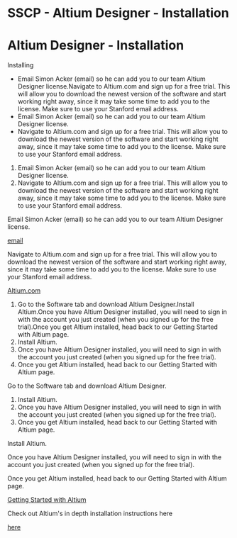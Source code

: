 # SSCP - Altium Designer - Installation

# Altium Designer - Installation

Installing

* Email Simon Acker (email) so he can add you to our team Altium Designer license.Navigate to Altium.com and sign up for a free trial. This will allow you to download the newest version of the software and start working right away, since it may take some time to add you to the license. Make sure to use your Stanford email address.
* Email Simon Acker (email) so he can add you to our team Altium Designer license.
* Navigate to Altium.com and sign up for a free trial. This will allow you to download the newest version of the software and start working right away, since it may take some time to add you to the license. Make sure to use your Stanford email address.

1. Email Simon Acker (email) so he can add you to our team Altium Designer license.
2. Navigate to Altium.com and sign up for a free trial. This will allow you to download the newest version of the software and start working right away, since it may take some time to add you to the license. Make sure to use your Stanford email address.

Email Simon Acker (email) so he can add you to our team Altium Designer license.

[email](mailto:simonack@stanford.edu)

Navigate to Altium.com and sign up for a free trial. This will allow you to download the newest version of the software and start working right away, since it may take some time to add you to the license. Make sure to use your Stanford email address.

[Altium.com](https://www.altium.com/free-trials)

1. Go to the Software tab and download Altium Designer.Install Altium.Once you have Altium Designer installed, you will need to sign in with the account you just created (when you signed up for the free trial).Once you get Altium installed, head back to our Getting Started with Altium page.
2. Install Altium.
3. Once you have Altium Designer installed, you will need to sign in with the account you just created (when you signed up for the free trial).
4. Once you get Altium installed, head back to our Getting Started with Altium page.

Go to the Software tab and download Altium Designer.

1. Install Altium.
2. Once you have Altium Designer installed, you will need to sign in with the account you just created (when you signed up for the free trial).
3. Once you get Altium installed, head back to our Getting Started with Altium page.

Install Altium.

Once you have Altium Designer installed, you will need to sign in with the account you just created (when you signed up for the free trial).

Once you get Altium installed, head back to our Getting Started with Altium page.

[Getting Started with Altium](/stanford.edu/testduplicationsscp/home/sscp-2020-2021/electrical-2020-2021/electrical-fundamentals/altium-designer)

Check out Altium's in depth installation instructions here

[here](http://wiki.altium.com/display/ADOH/Installation+and+Content+Management)

